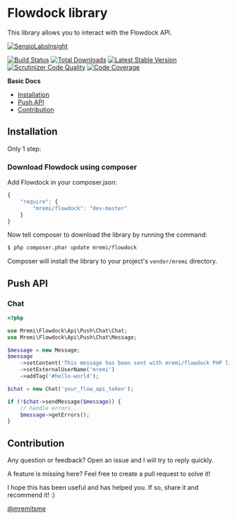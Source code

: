 Flowdock library
================

This library allows you to interact with the Flowdock API.

[![SensioLabsInsight](https://insight.sensiolabs.com/projects/e7e69bdb-dce1-4189-b3d8-ae3ee661dbc9/big.png)](https://insight.sensiolabs.com/projects/e7e69bdb-dce1-4189-b3d8-ae3ee661dbc9)

[![Build Status](https://travis-ci.org/mremi/Flowdock.svg?branch=master)](https://travis-ci.org/mremi/Flowdock)
[![Total Downloads](https://poser.pugx.org/mremi/flowdock/downloads.svg)](https://packagist.org/packages/mremi/flowdock)
[![Latest Stable Version](https://poser.pugx.org/mremi/flowdock/v/stable.svg)](https://packagist.org/packages/mremi/flowdock)
[![Scrutinizer Code Quality](https://scrutinizer-ci.com/g/mremi/Flowdock/badges/quality-score.png?b=master)](https://scrutinizer-ci.com/g/mremi/Flowdock/?branch=master)
[![Code Coverage](https://scrutinizer-ci.com/g/mremi/Flowdock/badges/coverage.png?b=master)](https://scrutinizer-ci.com/g/mremi/Flowdock/?branch=master)

**Basic Docs**

* [Installation](#installation)
* [Push API](#push-api)
* [Contribution](#contribution)

<a name="installation"></a>

## Installation

Only 1 step:

### Download Flowdock using composer

Add Flowdock in your composer.json:

```js
{
    "require": {
        "mremi/flowdock": "dev-master"
    }
}
```

Now tell composer to download the library by running the command:

``` bash
$ php composer.phar update mremi/flowdock
```

Composer will install the library to your project's `vendor/mremi` directory.

<a name="push-api"></a>

## Push API

### Chat

```php
<?php

use Mremi\Flowdock\Api\Push\Chat\Chat;
use Mremi\Flowdock\Api\Push\Chat\Message;

$message = new Message;
$message
    ->setContent('This message has been sent with mremi/flowdock PHP library')
    ->setExternalUserName('mremi')
    ->addTag('#hello-world');

$chat = new Chat('your_flow_api_token');

if (!$chat->sendMessage($message)) {
    // handle errors...
    $message->getErrors();
}
```

<a name="contribution"></a>

## Contribution

Any question or feedback? Open an issue and I will try to reply quickly.

A feature is missing here? Feel free to create a pull request to solve it!

I hope this has been useful and has helped you. If so, share it and recommend
it! :)

[@mremitsme](https://twitter.com/mremitsme)
